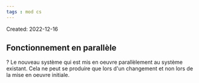 ```yaml
---
tags : mod cs
---
```

Created: 2022-12-16

## Fonctionnement en parallèle
?
Le nouveau système qui est mis en oeuvre parallèlement au système existant.
Cela ne peut se produire que lors d'un changement et non lors de la mise en oeuvre initiale.